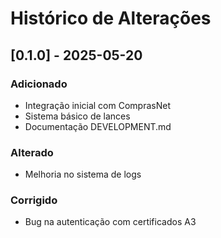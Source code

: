 # Histórico de Alterações

## [0.1.0] - 2025-05-20
### Adicionado
- Integração inicial com ComprasNet
- Sistema básico de lances
- Documentação DEVELOPMENT.md

### Alterado
- Melhoria no sistema de logs

### Corrigido
- Bug na autenticação com certificados A3 
